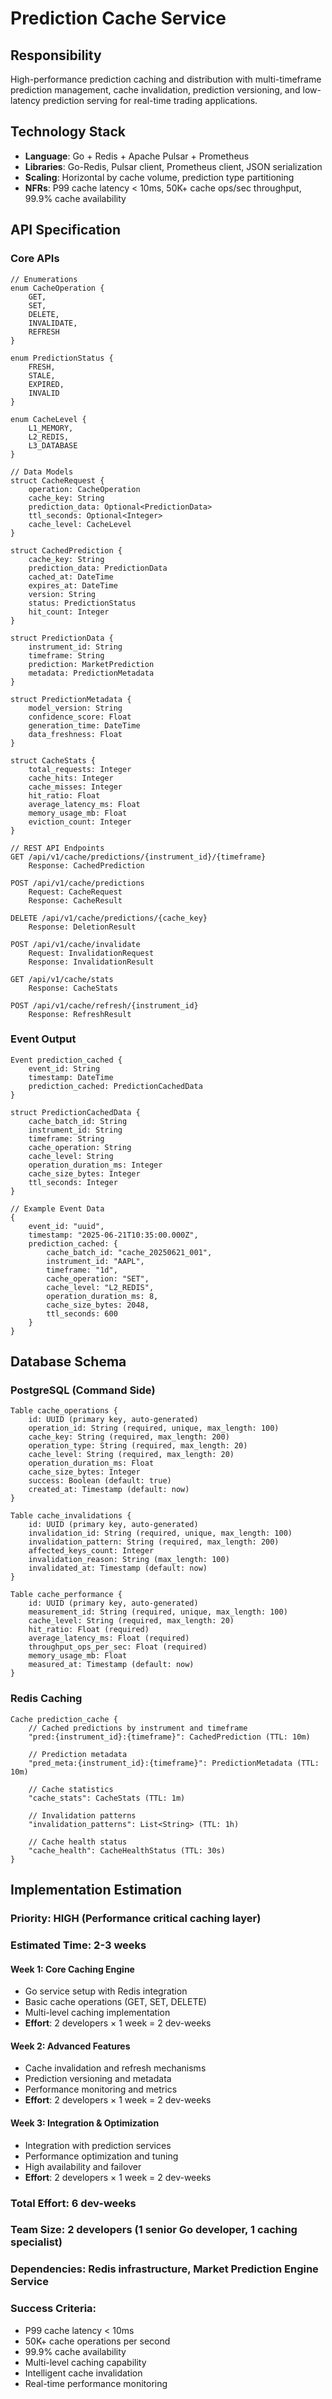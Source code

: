 # Prediction Cache Service

## Responsibility
High-performance prediction caching and distribution with multi-timeframe prediction management, cache invalidation, prediction versioning, and low-latency prediction serving for real-time trading applications.

## Technology Stack
- **Language**: Go + Redis + Apache Pulsar + Prometheus
- **Libraries**: Go-Redis, Pulsar client, Prometheus client, JSON serialization
- **Scaling**: Horizontal by cache volume, prediction type partitioning
- **NFRs**: P99 cache latency < 10ms, 50K+ cache ops/sec throughput, 99.9% cache availability

## API Specification

### Core APIs
```pseudo
// Enumerations
enum CacheOperation {
    GET,
    SET,
    DELETE,
    INVALIDATE,
    REFRESH
}

enum PredictionStatus {
    FRESH,
    STALE,
    EXPIRED,
    INVALID
}

enum CacheLevel {
    L1_MEMORY,
    L2_REDIS,
    L3_DATABASE
}

// Data Models
struct CacheRequest {
    operation: CacheOperation
    cache_key: String
    prediction_data: Optional<PredictionData>
    ttl_seconds: Optional<Integer>
    cache_level: CacheLevel
}

struct CachedPrediction {
    cache_key: String
    prediction_data: PredictionData
    cached_at: DateTime
    expires_at: DateTime
    version: String
    status: PredictionStatus
    hit_count: Integer
}

struct PredictionData {
    instrument_id: String
    timeframe: String
    prediction: MarketPrediction
    metadata: PredictionMetadata
}

struct PredictionMetadata {
    model_version: String
    confidence_score: Float
    generation_time: DateTime
    data_freshness: Float
}

struct CacheStats {
    total_requests: Integer
    cache_hits: Integer
    cache_misses: Integer
    hit_ratio: Float
    average_latency_ms: Float
    memory_usage_mb: Float
    eviction_count: Integer
}

// REST API Endpoints
GET /api/v1/cache/predictions/{instrument_id}/{timeframe}
    Response: CachedPrediction

POST /api/v1/cache/predictions
    Request: CacheRequest
    Response: CacheResult

DELETE /api/v1/cache/predictions/{cache_key}
    Response: DeletionResult

POST /api/v1/cache/invalidate
    Request: InvalidationRequest
    Response: InvalidationResult

GET /api/v1/cache/stats
    Response: CacheStats

POST /api/v1/cache/refresh/{instrument_id}
    Response: RefreshResult
```

### Event Output
```pseudo
Event prediction_cached {
    event_id: String
    timestamp: DateTime
    prediction_cached: PredictionCachedData
}

struct PredictionCachedData {
    cache_batch_id: String
    instrument_id: String
    timeframe: String
    cache_operation: String
    cache_level: String
    operation_duration_ms: Integer
    cache_size_bytes: Integer
    ttl_seconds: Integer
}

// Example Event Data
{
    event_id: "uuid",
    timestamp: "2025-06-21T10:35:00.000Z",
    prediction_cached: {
        cache_batch_id: "cache_20250621_001",
        instrument_id: "AAPL",
        timeframe: "1d",
        cache_operation: "SET",
        cache_level: "L2_REDIS",
        operation_duration_ms: 8,
        cache_size_bytes: 2048,
        ttl_seconds: 600
    }
}
```

## Database Schema

### PostgreSQL (Command Side)
```pseudo
Table cache_operations {
    id: UUID (primary key, auto-generated)
    operation_id: String (required, unique, max_length: 100)
    cache_key: String (required, max_length: 200)
    operation_type: String (required, max_length: 20)
    cache_level: String (required, max_length: 20)
    operation_duration_ms: Float
    cache_size_bytes: Integer
    success: Boolean (default: true)
    created_at: Timestamp (default: now)
}

Table cache_invalidations {
    id: UUID (primary key, auto-generated)
    invalidation_id: String (required, unique, max_length: 100)
    invalidation_pattern: String (required, max_length: 200)
    affected_keys_count: Integer
    invalidation_reason: String (max_length: 100)
    invalidated_at: Timestamp (default: now)
}

Table cache_performance {
    id: UUID (primary key, auto-generated)
    measurement_id: String (required, unique, max_length: 100)
    cache_level: String (required, max_length: 20)
    hit_ratio: Float (required)
    average_latency_ms: Float (required)
    throughput_ops_per_sec: Float (required)
    memory_usage_mb: Float
    measured_at: Timestamp (default: now)
}
```

### Redis Caching
```pseudo
Cache prediction_cache {
    // Cached predictions by instrument and timeframe
    "pred:{instrument_id}:{timeframe}": CachedPrediction (TTL: 10m)
    
    // Prediction metadata
    "pred_meta:{instrument_id}:{timeframe}": PredictionMetadata (TTL: 10m)
    
    // Cache statistics
    "cache_stats": CacheStats (TTL: 1m)
    
    // Invalidation patterns
    "invalidation_patterns": List<String> (TTL: 1h)
    
    // Cache health status
    "cache_health": CacheHealthStatus (TTL: 30s)
}
```

## Implementation Estimation

### Priority: **HIGH** (Performance critical caching layer)
### Estimated Time: **2-3 weeks**

#### Week 1: Core Caching Engine
- Go service setup with Redis integration
- Basic cache operations (GET, SET, DELETE)
- Multi-level caching implementation
- **Effort**: 2 developers × 1 week = 2 dev-weeks

#### Week 2: Advanced Features
- Cache invalidation and refresh mechanisms
- Prediction versioning and metadata
- Performance monitoring and metrics
- **Effort**: 2 developers × 1 week = 2 dev-weeks

#### Week 3: Integration & Optimization
- Integration with prediction services
- Performance optimization and tuning
- High availability and failover
- **Effort**: 2 developers × 1 week = 2 dev-weeks

### Total Effort: **6 dev-weeks**
### Team Size: **2 developers** (1 senior Go developer, 1 caching specialist)
### Dependencies: Redis infrastructure, Market Prediction Engine Service

### Success Criteria:
- P99 cache latency < 10ms
- 50K+ cache operations per second
- 99.9% cache availability
- Multi-level caching capability
- Intelligent cache invalidation
- Real-time performance monitoring
